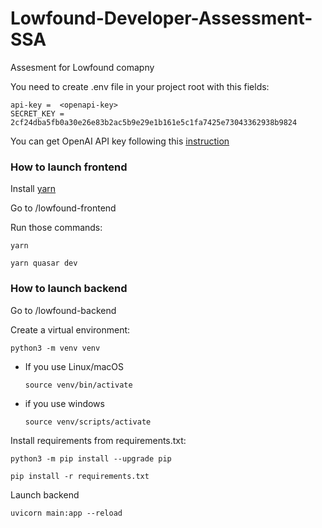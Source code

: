# Lowfound-Developer-Assessment-SSA
Assesment for Lowfound comapny


You need to create .env file in your project root with this fields:
```
api-key =  <openapi-key>
SECRET_KEY = 2cf24dba5fb0a30e26e83b2ac5b9e29e1b161e5c1fa7425e73043362938b9824
```
You can get OpenAI API key following this [instruction](https://help.socialintents.com/article/188-how-to-find-your-openai-api-key-for-chatgpt)
### How to launch frontend

Install [yarn](https://classic.yarnpkg.com/en/docs/install#windows-stable)

Go to /lowfound-frontend

Run those commands: 

```
yarn
```

```
yarn quasar dev
```
### How to launch backend

Go to /lowfound-backend

Create a virtual environment:

```
python3 -m venv venv
```

* If you use Linux/macOS

    ```
    source venv/bin/activate
    ```

* if you use windows

    ```
    source venv/scripts/activate
    ```


Install requirements from  requirements.txt:

```
python3 -m pip install --upgrade pip
```

```
pip install -r requirements.txt
```

Launch backend
```
uvicorn main:app --reload
```
